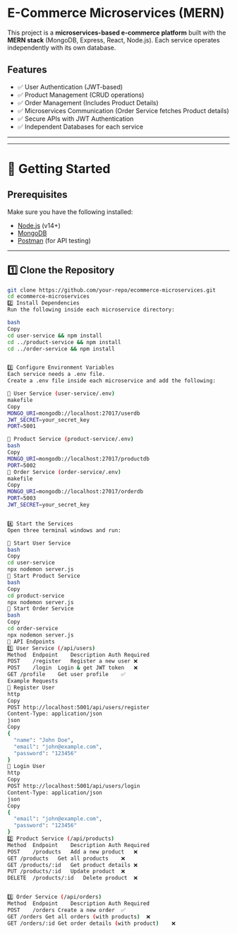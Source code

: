 # E-Commerce Microservices (MERN)

This project is a **microservices-based e-commerce platform** built with the **MERN stack** (MongoDB, Express, React, Node.js). Each service operates independently with its own database.

## Features
- ✅ User Authentication (JWT-based)
- ✅ Product Management (CRUD operations)
- ✅ Order Management (Includes Product Details)
- ✅ Microservices Communication (Order Service fetches Product details)
- ✅ Secure APIs with JWT Authentication
- ✅ Independent Databases for each service

---


---

# 🚀 Getting Started

## Prerequisites
Make sure you have the following installed:
- [Node.js](https://nodejs.org/en/download) (v14+)
- [MongoDB](https://www.mongodb.com/try/download/community)
- [Postman](https://www.postman.com/downloads/) (for API testing)

---

## 1️⃣ Clone the Repository
```bash
git clone https://github.com/your-repo/ecommerce-microservices.git
cd ecommerce-microservices
2️⃣ Install Dependencies
Run the following inside each microservice directory:

bash
Copy
cd user-service && npm install
cd ../product-service && npm install
cd ../order-service && npm install


3️⃣ Configure Environment Variables
Each service needs a .env file.
Create a .env file inside each microservice and add the following:

🔹 User Service (user-service/.env)
makefile
Copy
MONGO_URI=mongodb://localhost:27017/userdb
JWT_SECRET=your_secret_key
PORT=5001

🔹 Product Service (product-service/.env)
bash
Copy
MONGO_URI=mongodb://localhost:27017/productdb
PORT=5002
🔹 Order Service (order-service/.env)
makefile
Copy
MONGO_URI=mongodb://localhost:27017/orderdb
PORT=5003
JWT_SECRET=your_secret_key


4️⃣ Start the Services
Open three terminal windows and run:

🔹 Start User Service
bash
Copy
cd user-service
npx nodemon server.js
🔹 Start Product Service
bash
Copy
cd product-service
npx nodemon server.js
🔹 Start Order Service
bash
Copy
cd order-service
npx nodemon server.js
📌 API Endpoints
1️⃣ User Service (/api/users)
Method	Endpoint	Description	Auth Required
POST	/register	Register a new user	❌
POST	/login	Login & get JWT token	❌
GET	/profile	Get user profile	✅
Example Requests
🔹 Register User
http
Copy
POST http://localhost:5001/api/users/register
Content-Type: application/json
json
Copy
{
  "name": "John Doe",
  "email": "john@example.com",
  "password": "123456"
}
🔹 Login User
http
Copy
POST http://localhost:5001/api/users/login
Content-Type: application/json
json
Copy
{
  "email": "john@example.com",
  "password": "123456"
}
2️⃣ Product Service (/api/products)
Method	Endpoint	Description	Auth Required
POST	/products	Add a new product	❌
GET	/products	Get all products	❌
GET	/products/:id	Get product details	❌
PUT	/products/:id	Update product	❌
DELETE	/products/:id	Delete product	❌


3️⃣ Order Service (/api/orders)
Method	Endpoint	Description	Auth Required
POST	/orders	Create a new order	✅
GET	/orders	Get all orders (with products)	❌
GET	/orders/:id	Get order details (with product)	❌








